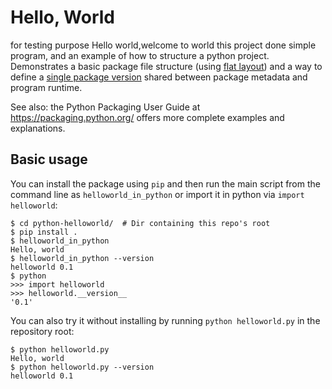 Hello, World
============

for testing purpose
Hello world,welcome to world this project done simple program, and an example of how to structure a python project. Demonstrates a basic package
file structure (using [flat layout]) and a way to define a [single package version] shared between
package metadata and program runtime.

See also: the Python Packaging User Guide at https://packaging.python.org/ offers more complete
examples and explanations.

[flat layout]: https://packaging.python.org/en/latest/discussions/src-layout-vs-flat-layout/
[single package version]: https://packaging.python.org/en/latest/guides/single-sourcing-package-version/

Basic usage
-----------

You can install the package using `pip` and then run the main script from the command line as
`helloworld_in_python` or import it in python via `import helloworld`:

```shell
$ cd python-helloworld/  # Dir containing this repo's root
$ pip install .
$ helloworld_in_python
Hello, world
$ helloworld_in_python --version
helloworld 0.1
$ python
>>> import helloworld
>>> helloworld.__version__
'0.1'
```

You can also try it without installing by running `python helloworld.py` in the repository root:

```shell
$ python helloworld.py
Hello, world
$ python helloworld.py --version
helloworld 0.1
```
